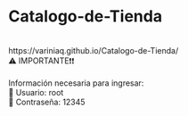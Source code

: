 # Catalogo-de-Tienda
<br>
https://variniaq.github.io/Catalogo-de-Tienda/
<br>
⚠️ IMPORTANTE❗❗
<br><br>
Información necesaria para ingresar:
<br>
👤 Usuario: root
<br>
🔑 Contraseña: 12345
